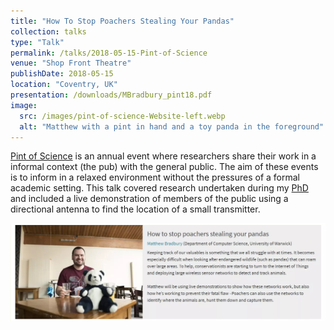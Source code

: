 ```yaml
---
title: "How To Stop Poachers Stealing Your Pandas"
collection: talks
type: "Talk"
permalink: /talks/2018-05-15-Pint-of-Science
venue: "Shop Front Theatre"
publishDate: 2018-05-15
location: "Coventry, UK"
presentation: /downloads/MBradbury_pint18.pdf
image:
  src: /images/pint-of-science-Website-left.webp
  alt: "Matthew with a pint in hand and a toy panda in the foreground"
---
```


[Pint of Science](https://pintofscience.co.uk/about/) is an annual event where researchers share their work in a informal context (the pub) with the general public. The aim of these events is to inform in a relaxed environment without the pressures of a formal academic setting. This talk covered research undertaken during my [PhD](/projects/project-1-PhD) and included a live demonstration of members of the public using a directional antenna to find the location of a small transmitter.

<!-- readmore -->

![Pint of Science Website](/images/pint-of-science-Website.webp)
